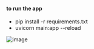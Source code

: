 #### to run the app
- pip install -r requirements.txt
- uvicorn main:app --reload

![image](https://github.com/gouthamrangarajan/python/blob/main/todo/fasthml_todo.gif)
